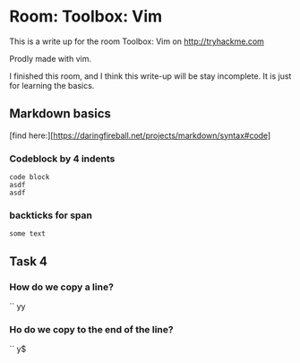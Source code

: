 # Room: Toolbox: Vim 
This is a write up for the room Toolbox: Vim on http://tryhackme.com

Prodly made with vim.

I finished this room, and I think this write-up will be stay incomplete. It is just for learning the basics.

## Markdown basics
[find here:][https://daringfireball.net/projects/markdown/syntax#code]

### Codeblock by 4 indents
	code block
	asdf
	asdf
### backticks for span
``` some text ``` 


## Task 4
###  How do we copy a line?
`` yy

### Ho do we copy to the end of the line?
`` y$

 
